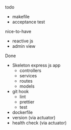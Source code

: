 todo
- makefile
- acceptance test

nice-to-have
- reactive js
- admin view

Done

- Skeleton express js app
  - controllers
  - services
  - routes
  - models
- git hook
  - lint
  - prettier
  - test
- dockerfile
- version (via actuator)
- health check (via actuator)
